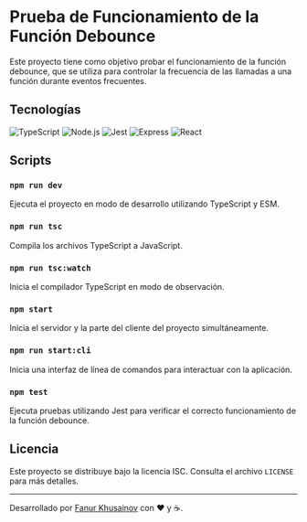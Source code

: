 # Prueba de Funcionamiento de la Función Debounce

Este proyecto tiene como objetivo probar el funcionamiento de la función debounce, que se utiliza para controlar la frecuencia de las llamadas a una función durante eventos frecuentes.

## Tecnologías

![TypeScript](https://img.shields.io/badge/-TypeScript-3178C6?style=flat-square&logo=typescript&logoColor=white)
![Node.js](https://img.shields.io/badge/-Node.js-339933?style=flat-square&logo=nodedotjs&logoColor=white)
![Jest](https://img.shields.io/badge/-Jest-C21325?style=flat-square&logo=jest&logoColor=white)
![Express](https://img.shields.io/badge/-Express-000000?style=flat-square&logo=express&logoColor=white)
![React](https://img.shields.io/badge/-React-61DAFB?style=flat-square&logo=react&logoColor=white)

## Scripts

### `npm run dev`
Ejecuta el proyecto en modo de desarrollo utilizando TypeScript y ESM.

### `npm run tsc`
Compila los archivos TypeScript a JavaScript.

### `npm run tsc:watch`
Inicia el compilador TypeScript en modo de observación.

### `npm start`
Inicia el servidor y la parte del cliente del proyecto simultáneamente.

### `npm run start:cli`
Inicia una interfaz de línea de comandos para interactuar con la aplicación.

### `npm test`
Ejecuta pruebas utilizando Jest para verificar el correcto funcionamiento de la función debounce.

## Licencia

Este proyecto se distribuye bajo la licencia ISC. Consulta el archivo `LICENSE` para más detalles.

---

Desarrollado por [Fanur Khusainov](https://github.com/Fanur1991) con ❤️ y ☕.
